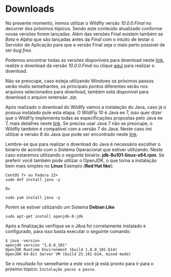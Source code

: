 # Downloads

  No presente momento, iremos utilizar o Wildfly versão *10.0.0.Final* no decorrer dos próximos tópicos. Sendo este conteúdo atualizado conforme novas versões forem lançadas.
  Além das versões Final existem também as *Beta* e *Alpha* que são lançadas antes da *Final* com o intuito de testar o Servidor de Aplicação para que a versão Final seja o mais perto possível de ser *bug free*.
  
  Podemos encontrar todas as versões disponíveis para download neste [link](http://wildfly.org/downloads/), realize o download da versão *10.0.0.Final* ou clique [aqui]( http://download.jboss.org/wildfly/10.0.0.Final/wildfly-10.0.0.Final.tar.gz) para realizar o download.
  
  Não se preocupe, caso esteja utilizando Windows os próximos passos serão muito semelhantes, os principais pontos diferentes serão nos arquivos selecionados para download, também está disponível para download o arquivo extensão *.zip*.
  
  Após realizado o download do Wildlfy vamos a instalação do Java, caso já o possua instalado pule esta etapa. O WildFly 10 é Java ee 7, isso quer dizer que o WildFly implementa todas as especificações propostas pelo Java ee 7, mais detalhes neste [link](https://docs.oracle.com/javaee/7/api/toc.htm).
  Se precisa usar Java 7 não se preocupe, o Wildfly também é compatível com a versão 7 do Java.
Neste caso irei utilizar a versão 8 do Java que pode ser encontrado neste [link](http://www.oracle.com/technetwork/java/javase/downloads/jdk8-downloads-2133151.html).

  Lembre-se que para realizar o download do Java é necessário escolher o binário de acordo com o Sistema Operacional que estiver utilizando. Neste caso estaremos utilizando o seguinte binário: **jdk-8u101-linux-x64.rpm**.
  Se preferir você também pode utilizar o OpenJDK, o que torna a instalação bem mais simples no **Linux**
  Exemplo (**Red Hat like**):
  

    CentOS 7+ ou Fedora 22+
    sudo dnf install java -y
    
    Ou
    
    sudo yum install java -y


  Porém se estiver utilizando um Sistema **Debian Like**
    

    sudo apt-get install openjdk-8-jdk

  
Após a finalização verifique se o JAva foi corretamente instalado e configurado, para isso basta executar o seguinte comando:


```
$ java -version
openjdk version "1.8.0_101"
OpenJDK Runtime Environment (build 1.8.0_101-b14)
OpenJDK 64-Bit Server VM (build 25.101-b14, mixed mode)

```

Se o resultado for semelhante a este você já está pronto para ir para o próximo tópico: `Instalação passo a passo`.